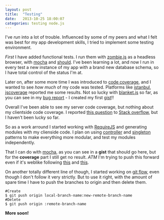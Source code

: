 ```yaml
---
layout: post
title:  "Testing"
date:   2013-10-25 18:00:07
categories: testing node.js
---
```


I've _run_ into a lot of trouble. Influenced by some of my peers and what I felt was best for my app development skills, I tried to implement some testing environment.

*First* I have added functional tests. I run them with [zombie.js][zombie] as a headless browser, with [mocha][mocha] and [should][should]. I've been learning a lot, and now I run in every test a new instance of my app with a brand new database schema, so I have total control of the status I'm at.

Later on, after some more time I was introduced to [code coverage][coverage], and I wanted to see _how much_ of my code was tested. Platforms like [istanbul][istanbul], [jscoverage][jscoverage] reported me some results. Not so lucky with [blanket.js][blanket] so far, as you can see in my [bug report][blanketbug] - I created my first [gist][buggist]!!

Overall I've been able to see my server code coverage, but nothing about my clientside code coverage. I reported [this question][question] to [Stack overflow][stack], but I haven't been lucky so far.

So as a work arround I started working with [RequireJS][require] and generating modules with my clienside code. I plan on using [controller][controller] and [singleton][singleton] patterns to make everything more modular, and test my modules independently.

That I can do with [mocha][mocha], as you can see in a __gist__ that should go here, but for the __coverage__ part I still get no result. _ATM_ I'm trying to push this forward even if it's weblike following [this][requiregist] and [this][blanketrequire].


On another totally different line of though, I started working on [git flow][gitflow], even though I don't follow it very strictly. But to use it right, with the amount of spare time I have to push the branches to origin and then delete them.
```
#Create
$ git push origin local-branch-name:new-remote-branch-name
#Delete
$ git push origin :remote-branch-name
```

__More soon!__

[zombie]: http://zombie.labnotes.org/
[mocha]: http://visionmedia.github.io/mocha/
[should]: https://github.com/visionmedia/should.js/
[coverage]: http://en.wikipedia.org/wiki/Code_coverage
[istanbul]: https://github.com/gotwarlost/istanbul
[jscoverage]: http://siliconforks.com/jscoverage/
[blanket]: http://blanketjs.org/
[blanketbug]: https://github.com/alex-seville/blanket/issues/344
[buggist]: https://gist.github.com/acamps/7128230
[question]: http://stackoverflow.com/questions/19457432/can-i-see-code-coverage-on-code-executed-by-headless-browser
[stack]: http://stackoverflow.com/
[controller]: http://spinejs.com/docs/controller_patterns
[singleton]:http://en.wikipedia.org/wiki/Singleton_pattern 
[gitflow]: http://nvie.com/posts/a-successful-git-branching-model/
[require]: http://requirejs.org/
[blanketrequire]: https://github.com/alex-seville/blanket/tree/master/test/requirejs/code
[requiregist]: https://gist.github.com/michaelcox/3800736
